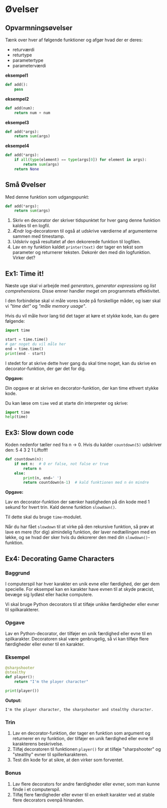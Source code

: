 # Øvelser

## Opvarmningsøvelser

Tænk over hver af følgende funktioner og afgør hvad der er deres:

- returværdi
- returtype
- parametertype
- parameterværdi

**eksempel1**

```python
def add():
    pass
```

**eksempel2**

```python
def add(num):
    return num + num
```

**eksempel3**

```python
def add(*args):
    return sum(args)
```

**eksempel4**

```python
def add(*args):
    if all(type(element) == type(args[0]) for element in args):
        return sum(args)
    return None
```

## Små Øvelser


Med denne funktion som udgangspunkt:

```python
def add(*args):
    return sum(args)
```

1. Skriv en decorator der skriver tidspunktet for hver gang denne funktion kaldes til en logfil.
2. Ændr log-decoratoren til også at udskrive værdierne af argumenterne sammen med timestamp.
3. Udskriv også resultatet af den dekorerede funktion til logfilen.
4. Lav en ny funktion kaldet `printer(text)` der tager en tekst som parameter og returnerer teksten. Dekorér den med din logfunktion. Virker det?

## Ex1: Time it!


Næste uge skal vi arbejde med *generators*, *generator expressions* og *list comprehensions*. Disse emner handler meget om programmets effektivitet.

I den forbindelse skal vi måle vores kode på forskellige måder, og især skal vi *"time det"* og *"måle memory usage"*.

Hvis du vil måle hvor lang tid det tager at køre et stykke kode, kan du gøre følgende:

```python
import time

start = time.time()
# gør noget du vil måle her
end = time.time()
print(end - start)
```

I stedet for at skrive dette hver gang du skal time noget, kan du skrive en decorator-funktion, der gør det for dig.

**Opgave:**

Din opgave er at skrive en decorator-funktion, der kan time ethvert stykke kode.

Du kan læse om `time` ved at starte din interpreter og skrive:

```python
import time
help(time)
```

## Ex3: Slow down code


Koden nedenfor tæller ned fra n -> 0. Hvis du kalder `countdown(5)` udskriver den: 5 4 3 2 1 Liftoff!

```python
def countdown(n):
    if not n:  # 0 er false, not false er true
        return n
    else:
        print(n, end=' ')
        return countdown(n-1)  # kald funktionen med n én mindre
```

**Opgave:**

Lav en decorator-funktion der sænker hastigheden på din kode med 1 sekund for hvert trin. Kald denne funktion `slowdown()`.

Til dette skal du bruge `time`-modulet.

Når du har fået `slowdown` til at virke på den rekursive funktion, så prøv at lave en mere (for dig) almindelig funktion, der laver nedtællingen med en løkke, og se hvad der sker hvis du dekorerer den med din `slowdown()`-funktion.

## Ex4: Decorating Game Characters

### Baggrund

I computerspil har hver karakter en unik evne eller færdighed, der gør dem specielle. For eksempel kan en karakter have evnen til at skyde præcist, bevæge sig lydløst eller hacke computere.

Vi skal bruge Python decorators til at tilføje unikke færdigheder eller evner til spilkarakterer.

### Opgave

Lav en Python-decorator, der tilføjer en unik færdighed eller evne til en spilkarakter. Decoratoren skal være genbrugelig, så vi kan tilføje flere færdigheder eller evner til en karakter.

### Eksempel

```python
@sharpshooter
@stealthy
def player():
    return "I'm the player character"

print(player())
```

**Output:**

```
I'm the player character, the sharpshooter and stealthy character.
```

### Trin

1. Lav en decorator-funktion, der tager en funktion som argument og returnerer en ny funktion, der tilføjer en unik færdighed eller evne til karakterens beskrivelse.
2. Tilføj decoratoren til funktionen `player()` for at tilføje "sharpshooter" og "stealthy" evner til spillerkarakteren.
3. Test din kode for at sikre, at den virker som forventet.

### Bonus

1. Lav flere decorators for andre færdigheder eller evner, som man kunne finde i et computerspil.
2. Tilføj flere færdigheder eller evner til en enkelt karakter ved at stable flere decorators ovenpå hinanden.
